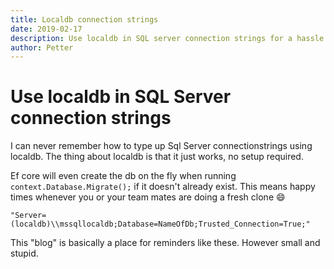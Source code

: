 ```yaml
---
title: Localdb connection strings
date: 2019-02-17
description: Use localdb in SQL server connection strings for a hassle free dev setup.
author: Petter
---
```

# Use localdb in SQL Server connection strings
I can never remember how to type up Sql Server connectionstrings using localdb. The thing about localdb is that it just works, no setup required. 

Ef core will even create the db on the fly when running `context.Database.Migrate();` if it doesn't already exist. This means happy times whenever you or your team mates are doing a fresh clone 😄
  
```
"Server=(localdb)\\mssqllocaldb;Database=NameOfDb;Trusted_Connection=True;"
```

This "blog" is basically a place for reminders like these. However small and stupid. 

